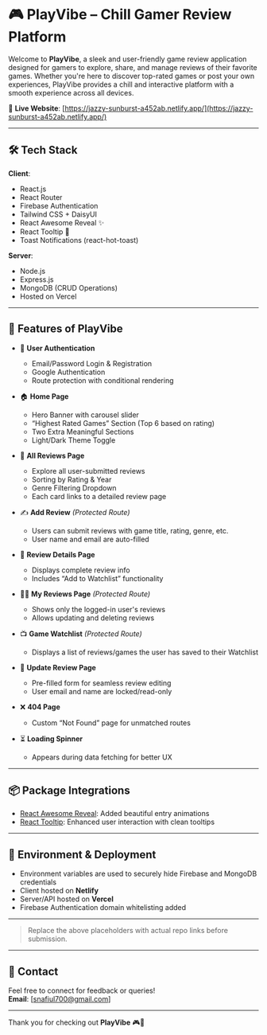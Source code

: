 # 🎮 PlayVibe – Chill Gamer Review Platform

Welcome to **PlayVibe**, a sleek and user-friendly game review application designed for gamers to explore, share, and manage reviews of their favorite games. Whether you're here to discover top-rated games or post your own experiences, PlayVibe provides a chill and interactive platform with a smooth experience across all devices.

🔗 **Live Website**: [https://jazzy-sunburst-a452ab.netlify.app/](https://jazzy-sunburst-a452ab.netlify.app/)

---

## 🛠️ Tech Stack

**Client**:

- React.js
- React Router
- Firebase Authentication
- Tailwind CSS + DaisyUI
- React Awesome Reveal ✨
- React Tooltip 🧠
- Toast Notifications (react-hot-toast)

**Server**:

- Node.js
- Express.js
- MongoDB (CRUD Operations)
- Hosted on Vercel

---

## 🌟 Features of PlayVibe

- 🔐 **User Authentication**

  - Email/Password Login & Registration
  - Google Authentication
  - Route protection with conditional rendering

- 🏠 **Home Page**

  - Hero Banner with carousel slider
  - “Highest Rated Games” Section (Top 6 based on rating)
  - Two Extra Meaningful Sections
  - Light/Dark Theme Toggle

- 📃 **All Reviews Page**

  - Explore all user-submitted reviews
  - Sorting by Rating & Year
  - Genre Filtering Dropdown
  - Each card links to a detailed review page

- ✍️ **Add Review** _(Protected Route)_

  - Users can submit reviews with game title, rating, genre, etc.
  - User name and email are auto-filled

- 🔎 **Review Details Page**

  - Displays complete review info
  - Includes “Add to Watchlist” functionality

- 🙋‍♂️ **My Reviews Page** _(Protected Route)_

  - Shows only the logged-in user's reviews
  - Allows updating and deleting reviews

- 📺 **Game Watchlist** _(Protected Route)_

  - Displays a list of reviews/games the user has saved to their Watchlist

- 🔄 **Update Review Page**

  - Pre-filled form for seamless review editing
  - User email and name are locked/read-only

- ❌ **404 Page**

  - Custom “Not Found” page for unmatched routes

- ⏳ **Loading Spinner**
  - Appears during data fetching for better UX

---

## 📦 Package Integrations

- [React Awesome Reveal](https://react-awesome-reveal.morello.dev/): Added beautiful entry animations
- [React Tooltip](https://react-tooltip.com/): Enhanced user interaction with clean tooltips

---

## 🧪 Environment & Deployment

- Environment variables are used to securely hide Firebase and MongoDB credentials
- Client hosted on **Netlify**
- Server/API hosted on **Vercel**
- Firebase Authentication domain whitelisting added

---

> Replace the above placeholders with actual repo links before submission.

---

## 📩 Contact

Feel free to connect for feedback or queries!  
**Email**: [snafiul700@gmail.com]

---

Thank you for checking out **PlayVibe** 🎮💬
